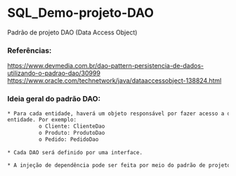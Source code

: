 # SQL_Demo-projeto-DAO
Padrão de projeto DAO (Data Access Object)

### Referências:
https://www.devmedia.com.br/dao-pattern-persistencia-de-dados-utilizando-o-padrao-dao/30999
https://www.oracle.com/technetwork/java/dataaccessobject-138824.html

### Ideia geral do padrão DAO:
```txt
* Para cada entidade, haverá um objeto responsável por fazer acesso a dados relacionado a esta
entidade. Por exemplo:
          o Cliente: ClienteDao
          o Produto: ProdutoDao
          o Pedido: PedidoDao
          
* Cada DAO será definido por uma interface.

* A injeção de dependência pode ser feita por meio do padrão de projeto Factory
```
